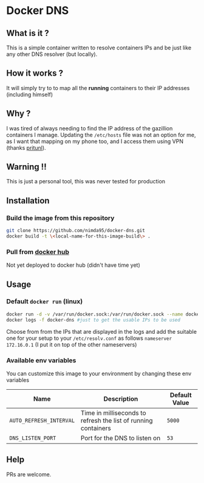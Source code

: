 # Docker DNS
## What is it ?
This is a simple container written to resolve containers IPs and be just like any other DNS resolver (but locally).
## How it works ?
It will simply try to to map all the **running** containers to their IP addresses (including himself)
## Why ?
I was tired of always needing to find the IP address of the gazillion containers I manage.
Updating the `/etc/hosts` file was not an option for me, as I want that mapping on my phone too, and I access them using VPN (thanks [pritunl](https://pritunl.com/)).
## Warning !!
This is just a personal tool, this was never tested for production

## Installation

### Build the image from this repository
```bash
git clone https://github.com/nimda95/docker-dns.git
docker build -t \<local-name-for-this-image-build\> .
```
### Pull from [docker hub](https://hub.docker.com)
Not yet deployed to docker hub (didn't have time yet)

## Usage

### Default `docker run` (linux)
```bash
docker run -d -v /var/run/docker.sock:/var/run/docker.sock --name docker-dns docker-dns
docker logs -f docker-dns #just to get the usable IPs to be used
```
Choose from from the IPs  that are displayed in the logs and add the suitable one for your setup to your `/etc/resolv.conf` as follows `nameserver 172.16.0.1` (I put it on top of the other nameservers)
### Available env variables

You can customize this image to your environment by changing these env variables 

| Name                  |Description                                                   |Default Value|
|-----------------------|--------------------------------------------------------------|-------------|
|`AUTO_REFRESH_INTERVAL`|Time in milliseconds to refresh the list of running containers|`5000`       |
|`DNS_LISTEN_PORT`      |Port for the DNS to listen on                                 |`53`         |

## Help
PRs are welcome.


